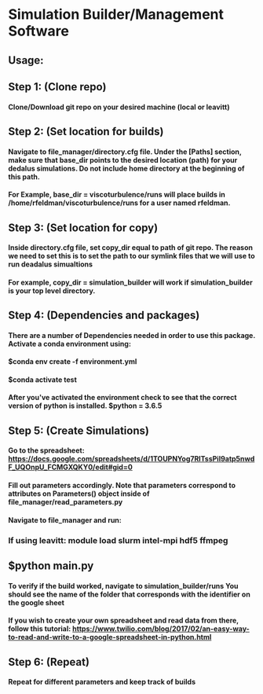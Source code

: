 # Simulation Builder/Management Software

## Usage:

## Step 1: (Clone repo)
#### Clone/Download git repo on your desired machine (local or leavitt)

## Step 2: (Set location for builds)
#### Navigate to file_manager/directory.cfg file.  Under the [Paths] section, make sure that base_dir points to the desired location (path) for your dedalus simulations.  Do not include home directory at the beginning of this path.  

#### For Example, base_dir = viscoturbulence/runs will place builds in /home/rfeldman/viscoturbulence/runs for a user named rfeldman.  

## Step 3: (Set location for copy)
#### Inside directory.cfg file, set copy_dir equal to path of git repo.  The reason we need to set this is to set the path to our symlink files that we will use to run deadalus simualtions  

#### For example, copy_dir = simulation_builder will work if simulation_builder is your top level directory.  

## Step 4: (Dependencies and packages)
#### There are a number of Dependencies needed in order to use this package.  Activate a conda environment using:

#### $conda env create -f environment.yml
#### $conda activate test

#### After you've activated the environment check to see that the correct version of python is installed.  $python = 3.6.5

## Step 5: (Create Simulations)
#### Go to the spreadsheet: https://docs.google.com/spreadsheets/d/1TOUPNYog7RITssPil9atp5nwdF_UQOnpU_FCMGXQKY0/edit#gid=0
#### Fill out parameters accordingly.  Note that parameters correspond to attributes on Parameters() object inside of file_manager/read_parameters.py
#### Navigate to file_manager and run:
### If using leavitt: module load slurm intel-mpi hdf5 ffmpeg
## $python main.py

#### To verify if the build worked, navigate to simulation_builder/runs  You should see the name of the folder that corresponds with the identifier on the google sheet

#### If you wish to create your own spreadsheet and read data from there, follow this tutorial:  https://www.twilio.com/blog/2017/02/an-easy-way-to-read-and-write-to-a-google-spreadsheet-in-python.html

## Step 6: (Repeat)
#### Repeat for different parameters and keep track of builds
